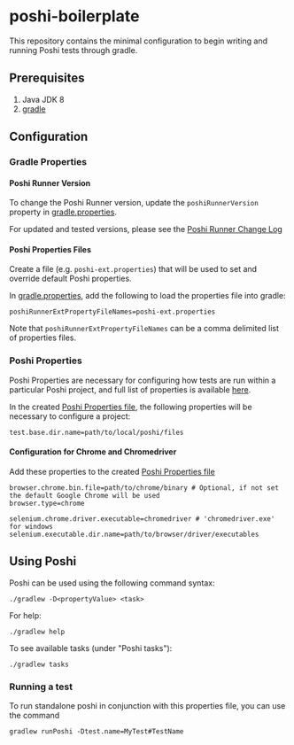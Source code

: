 # poshi-boilerplate
This repository contains the minimal configuration to begin writing and running Poshi tests through gradle.

## Prerequisites
 1. Java JDK 8
 2. [gradle](https://gradle.org/install/)

## Configuration

### Gradle Properties

#### Poshi Runner Version
To change the Poshi Runner version, update the `poshiRunnerVersion` property in [gradle.properties](https://github.com/CalumR23/poshi-boilerplate/blob/main/gradle.properties).

For updated and tested versions, please see the [Poshi Runner Change Log](https://github.com/liferay/liferay-portal/blob/master/modules/test/poshi/CHANGELOG.markdown)

#### Poshi Properties Files

Create a file (e.g. `poshi-ext.properties`) that will be used to set and override default Poshi properties.

In [gradle.properties](https://github.com/CalumR23/poshi-boilerplate/blob/main/gradle.properties), add the following to load the properties file into gradle:
```
poshiRunnerExtPropertyFileNames=poshi-ext.properties
```

Note that `poshiRunnerExtPropertyFileNames` can be a comma delimited list of properties files.

### Poshi Properties

Poshi Properties are necessary for configuring how tests are run within a particular Poshi project, and full list of properties is available [here](https://github.com/liferay/liferay-portal/blob/master/modules/test/poshi/poshi-properties.markdown).

In the created [Poshi Properties file](#poshi-properties-files), the following properties will be necessary to configure a project:
```
test.base.dir.name=path/to/local/poshi/files
```

#### Configuration for Chrome and Chromedriver
Add these properties to the created [Poshi Properties file](#poshi-properties-files)

```
browser.chrome.bin.file=path/to/chrome/binary # Optional, if not set the default Google Chrome will be used
browser.type=chrome

selenium.chrome.driver.executable=chromedriver # 'chromedriver.exe' for windows
selenium.executable.dir.name=path/to/browser/driver/executables
```

## Using Poshi
Poshi can be used using the following command syntax:
```
./gradlew -D<propertyValue> <task>
```

For help:
```
./gradlew help
```

To see available tasks (under "Poshi tasks"):
```
./gradlew tasks
```

### Running a test
To run standalone poshi in conjunction with this properties file, you can use the command
```
gradlew runPoshi -Dtest.name=MyTest#TestName
```
